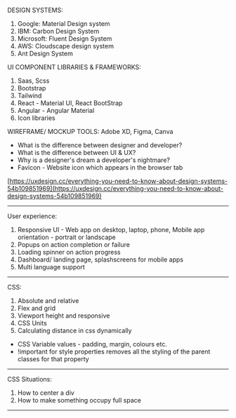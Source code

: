 DESIGN SYSTEMS:

1. Google: Material Design system
2. IBM: Carbon Design System
3. Microsoft: Fluent Design System
4. AWS: Cloudscape design system
5. Ant Design System

UI COMPONENT LIBRARIES & FRAMEWORKS:

1. Saas, Scss
2. Bootstrap
3. Tailwind
4. React - Material UI, React BootStrap
5. Angular - Angular Material
6. Icon libraries

WIREFRAME/ MOCKUP TOOLS: Adobe XD, Figma, Canva

- What is the difference between designer and developer?
- What is the difference between UI & UX?
- Why is a designer's dream a developer's nightmare?
- Favicon - Website icon which appears in the browser tab

[https://uxdesign.cc/everything-you-need-to-know-about-design-systems-54b109851969](https://uxdesign.cc/everything-you-need-to-know-about-design-systems-54b109851969)

---

User experience:

1. Responsive UI - Web app on desktop, laptop, phone, Mobile app orientation - portrait or landscape
2. Popups on action completion or failure
3. Loading spinner on action progress
4. Dashboard/ landing page, splashscreens for mobile apps
5. Multi language support

---

CSS:

1. Absolute and relative
2. Flex and grid
3. Viewport height and responsive
4. CSS Units
5. Calculating distance in css dynamically

- CSS Variable values - padding, margin, colours etc.
- !important for style properties removes all the styling of the parent classes for that property

---

CSS Situations:

1. How to center a div
2. How to make something occupy full space

---

